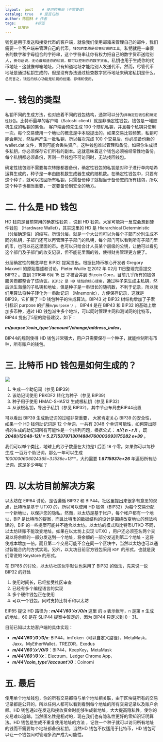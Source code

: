 ```yaml
---
layout:  post    # 使用的布局（不需要改）
catalog: true   # 是否归档
author: 陈国林 # 作者
tags:         #标签
    - 区块链
---
```


钱包是用于发送和接受代币的客户端，就像我们使用邮箱来管理自己的邮件，我们需要一个客户端来管理自己的代币。`钱包的本质是保管私钥的工具`，私钥就是一串很长的数字和字母组合的字符串，这个字符串让你有权力把自己的数字货币送给别人，`换句话说，无论谁知道你的私钥，都可以控制你的数字货币`。私钥也用于生成你的代币地址 - 这就像邮箱地址，只有知道地址才能给别人发送代币。然而，尽管代币地址是通过私钥生成的，但是没有办法通过检查数字货币地址来确定私钥是什么。`总而言之，钱包的核心功能是私钥的创建、存储和使用`。

# 一. 钱包的类型
私钥不同的生成方法，也对应着不同的钱包结构，通常可以分为`非确定性钱包`和`确定性钱包`。比特币最早的客户端（Satoshi client）就是非确定性钱包，钱包是一堆随机生成的私钥的集合。 客户端会预先生成 100 个随机私钥，并且每个私钥只使用一次。每个交易使用一个地址的概念是中本聪提出的。如果交易比较频繁，私钥可能会用光，然后再产生一批私钥，所以每次完成 100 个交易后，你必须备份新的 wallet.dat 文件，否则可能会丢失资产。这种钱包难以管理和备份。如果你生成很多私钥，你必须保存它们所有的副本。这就意味着这个钱包必须被经常性地备份。每个私钥都必须备份，否则一旦钱包不可访问时，无法找回钱包。

确定性钱包则不需要每次转账都要备份，确定性钱包的私钥是对种子进行单向哈希运算生成的，种子是一串由随机数生成器生成的随机数。在确定性钱包中，只要有这个种子，就可以找回所有私钥，只需备份种子就相当于备份您的所有钱包，所以这个种子也相当重要，一定要备份到安全的地方。

# 二. 什么是 HD 钱包
HD 钱包是目前常用的确定性钱包 ，说到 HD 钱包，大家可能第一反应会想到硬件钱包 （Hardware Wallet），其实这里的 HD 是 Hierarchical Deterministic（分层确定性）的缩写。所谓分层，就是一个大公司可以为每个子部门分别生成不同的私钥，子部门还可以再管理子子部门的私钥，每个部门可以看到所有子部门里的币，也可以花这里面的币。也可以只给会计人员某个层级的公钥，让他可以看见这个部门及子部门的收支记录，但不能花里面的钱，使得财务管理更方便了。

分层确定性的概念早在 BIP32 提案提出。根据比特币核心开发者 Gregory Maxwell 的原始描述和讨论，Pieter Wuille 在2012 年 02月 11日整理完善提交 BIP32 。直到 2016年 6月 15 日 才被合并到 Bitcoin Core，目前几乎所有的钱包服务商都整合了该协议。`BIP32 是 HD 钱包的核心提案`，通过种子来生成主私钥，然后派生海量的子私钥和地址，但是种子是一串很长的随机数，不利于记录，所以我们用算法将种子转化为一串助记词 （Mnemonic），方便保存记录，这就是 BIP39，它扩展了 HD 钱包种子的生成算法。BIP43 对 BIP32 树结构增加了子索引标识 purpose 的扩展`m/purpose'/` 。 BIP44 是在 BIP43 和 BIP32 的基础上增加多币种，通过 HD 钱包派生多个地址，可以同时管理主网和测试网的比特币，BIP44 提出了5层的路径建议，如下：

***m/purpse'/coin_type'/account'/change/address_index***，

BIP44的规则使得 HD 钱包非常强大，用户只需要保存一个种子，就能控制所有币种，所有账户的钱包。

# 三. 比特币 HD 钱包是如何生成的？
![](http://upload-images.jianshu.io/upload_images/11046879-81616a48cf76f622..jpg?imageMogr2/auto-orient/strip%7CimageView2/2/w/1240)
1. 生成一个助记词（参见 BIP39）
2. 该助记词使用 PBKDF2 转化为种子（参见 BIP39）
3. 种子用于使用 HMAC-SHA512 生成根私钥（参见 BIP32）
4. 从该根私钥，导出子私钥（参见 BIP32），其中节点布局由BIP44设置

可以看出 BIP39 生成助记词的过程非常重要， 大家肯定关心 BIP39 的安全性，如果一个 HD 钱包助记词是 12 个单词，一共有 2048 个单词可能性，如何算出随机的生成的助记词所有可能性是一个排列问题，根据公式： ***n!/( n - r )!*** ，既 ***2048!/(2048-12)! = 5.2715379713014884760003093175282 e+39*** 。

我们可以举个类比，地球上的沙子数量在大约是1 后面 18 个零。如果你可以每秒生成 一百万个助记词，那么一年可以生成 ***1000000*60*60*24*365=3.1536e+13***，大约需要 ***1.6715937e+26*** 年遍历所有助记词，这是多少年呢？

# 四. 以太坊目前解决方案
以太坊在 EIP84 讨论，是否遵循 BIP32 和 BIP44，社区里提出来很多有意思的观点，比特币是基于 UTXO 的，所以可以使用 HD 钱包（BIP32）为每个交易分配一个新地址，以保护您的隐私。然而，以太坊是基于帐户，每个帐户都有一个地址，BIP 是比特币的提案，而且比特币的数据结构的设计是围绕改变地址的想法构建的，BIP 的一些提案可能并不适合以太坊。以太坊的模式和比特币UTXO 不同，以太坊转账不能改变地址，如果在以太坊上实现 UTXO ，用户还必须签名两个交易以将余额的一部分发送到一个地址，将余额的一部分发送到第二个地址 - 这将使成本增加一倍，而且第二个交易可能不会在同一个区块中，当然以太坊也可以通过智能合约的方式实现。另外，以太坊目前官方钱包采用 `KDF `的形式，也就是我们常说的 Keystore 的形式。

在 EIP85 的讨论，以太坊社区似乎默认也采用了 BIP32 的做法，先来说一说 BIP32 的好处

1. 使用时间长，已经接受社区审查
2. 已经有多个编程语言的实现
3. 多个硬件钱包正在使用
4. 可以一个钱包，同时支持比特币和以太坊

EIP85 提议 HD 路径为 : ***m/44'/60'/a'/0/n***
这里 的 a 表示帐号，n 是第 n 生成的地址，60 是在 SLIP44 提案中暂定的，因为 BIP44 只定义到 0 - 31。

目前已知以太坊客户端的具体实现：
*   ***m/44'/60'/0'/0/x***: BIP44，imToken（可以自定义路径），MetaMask，Jaxx，MyEtherWallet，TREZOR，Exodus
*   ***m/44'/60'/x'/0/0***：BIP44，KeepKey，MetaMask
*   ***m/44'/60'/0'/x***：Electrum，Ledger Chrome App，
*   ***m/44'/coin_type'/account'/0***：Coinomi

# 五. 最后
使用单个地址钱包，你的所有交易都将与单个地址相关联，由于区块链所有的交易记录都是公开的，所以任何人都可以看到看到每个地址的所有交易记录以及账户余额。HD 钱包通过在发送和接收资金时能够生成新地址，大大提高隐私性，使你的交易难以追踪。当然匿名性是相对的，现在我们也有隐私性更好的零知识证明算法。HD 钱包是生成不重复使用地址的方法 ，记住一个种子就可以访问所有地址的钱而不需要每个地址都备份私钥。当然HD 钱包不仅适用于比特币，HD 钱包可以让一个钱包同时管理多资产成为可能性。

